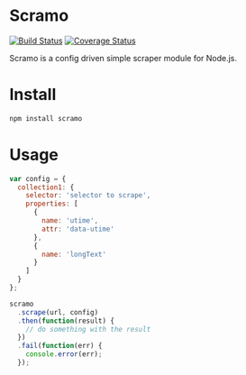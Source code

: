 # Scramo
[![Build Status](https://travis-ci.org/npatmaja/scramo.svg)](https://travis-ci.org/npatmaja/scramo) [![Coverage Status](https://coveralls.io/repos/npatmaja/scramo/badge.svg?branch=master&service=github)](https://coveralls.io/github/npatmaja/scramo?branch=master)

Scramo is a config driven simple scraper module for Node.js.

# Install

```bash
npm install scramo
```

# Usage

```js
var config = {
  collection1: {
    selector: 'selector to scrape',
    properties: [
      {
        name: 'utime',
        attr: 'data-utime'
      },
      {
        name: 'longText'
      }
    ]
  }
};

scramo
  .scrape(url, config)
  .then(function(result) {
    // do something with the result
  })
  .fail(function(err) {
    console.error(err);
  });
```
